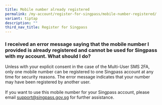 ```yaml
---
title: Mobile number already registered
permalink: /my-account/register-for-singpass/mobile-number-registered/
variant: tiptap
description: ""
third_nav_title: Register for Singpass
---
```

<h3>I received an error message saying that the mobile number I provided is already registered and cannot be used for Singpass with my account. What should I do?</h3>
<p>Unless with your explicit consent in the case of the Multi-User SMS 2FA,
only one mobile number can be registered to one Singpass account at any
time for security reasons. The error message indicates that your number
may have been registered by another user.
<br>
<br>If you want to use this mobile number for your Singpass account, please
email <a href="mailto:support@singpass.gov.sg" rel="noopener noreferrer nofollow" target="_blank"><u>support@singpass.gov.sg</u></a>&nbsp;for
further assistance.</p>
